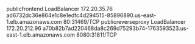 publicfrontend         LoadBalancer   172.20.35.76     ad6732dc36e864e1c8e1edfc4d294515-85896890.us-east-1.elb.amazonaws.com     80:31469/TCP
publicreverseproxy     LoadBalancer   172.20.212.96    a70b82b7ad220468da8c269d75293b74-1763593523.us-east-1.elb.amazonaws.com   8080:31811/TCP